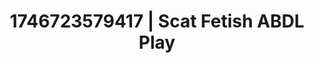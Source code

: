 ---
categories:
- Curvy goddess
- AI-generated
- Slow undress
- Voyeur fantasy
- E-girl erotica
- Lace and desire
- ASMR
- Cosplay
image: /assets/images/1746723579417.jpg
layout: post
seo:
  description: Featured content with exclusive Scat Fetish, ABDL Play. HD images available.
  keywords: Scat Fetish, ABDL Play
  og_image: /assets/images/1746723579417.jpg
  schema_type: VisualArtwork
tags:
- ABDL Play
- '#1746723579417'
- Scat Fetish
title: 1746723579417 | Scat Fetish ABDL Play
---